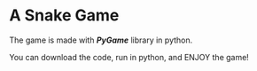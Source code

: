 # A Snake Game

The game is made with ***PyGame*** library in python.

You can download the code, run in python, and ENJOY the game!
